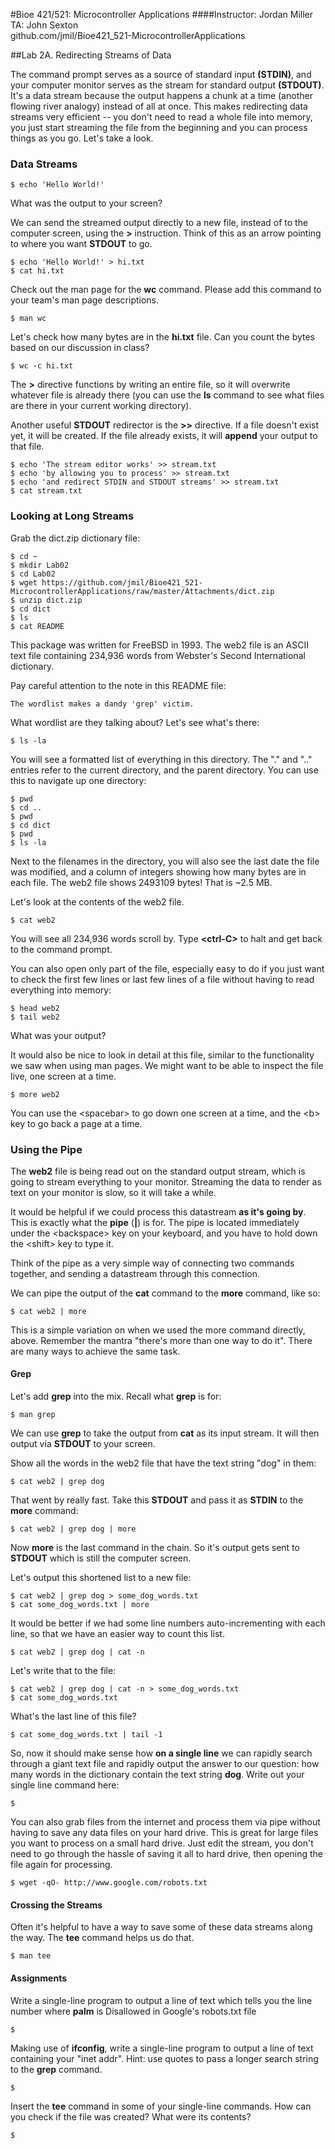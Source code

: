 #Bioe 421/521: Microcontroller Applications
####Instructor: Jordan Miller<br>TA: John Sexton<br>github.com/jmil/Bioe421_521-MicrocontrollerApplications

##Lab 2A. Redirecting Streams of Data

The command prompt serves as a source of standard input **(STDIN)**, and your computer monitor serves as the stream for standard output **(STDOUT)**. It's a data stream because the output happens a chunk at a time (another flowing river analogy) instead of all at once. This makes redirecting data streams very efficient -- you don't need to read a whole file into memory, you just start streaming the file from the beginning and you can process things as you go. Let's take a look.

### Data Streams

	$ echo 'Hello World!'
	
What was the output to your screen?


We can send the streamed output directly to a new file, instead of to the computer screen, using the **>** instruction. Think of this as an arrow pointing to where you want **STDOUT** to go.

	$ echo 'Hello World!' > hi.txt
	$ cat hi.txt

Check out the man page for the **wc** command. Please add this command to your team's man page descriptions.

	$ man wc

Let's check how many bytes are in the **hi.txt** file. Can you count the bytes based on our discussion in class?

	$ wc -c hi.txt

The **>** directive functions by writing an entire file, so it will overwrite whatever file is already there (you can use the **ls** command to see what files are there in your current working directory).

Another useful **STDOUT** redirector is the **>>** directive. If a file doesn't exist yet, it will be created. If the file already exists, it will **append** your output to that file.

	$ echo 'The stream editor works' >> stream.txt
	$ echo 'by allowing you to process' >> stream.txt
	$ echo 'and redirect STDIN and STDOUT streams' >> stream.txt
	$ cat stream.txt


### Looking at Long Streams


Grab the dict.zip dictionary file:

	$ cd ~
	$ mkdir Lab02
	$ cd Lab02
	$ wget https://github.com/jmil/Bioe421_521-MicrocontrollerApplications/raw/master/Attachments/dict.zip
	$ unzip dict.zip
	$ cd dict
	$ ls
	$ cat README
	
This package was written for FreeBSD in 1993. The web2 file is an ASCII text file containing 234,936 words from Webster's Second International dictionary.

Pay careful attention to the note in this README file:
	
	The wordlist makes a dandy 'grep' victim.
	
What wordlist are they talking about? Let's see what's there:

	$ ls -la

You will see a formatted list of everything in this directory. The "." and ".." entries refer to the current directory, and the parent directory. You can use this to navigate up one directory:
	
	$ pwd
	$ cd ..
	$ pwd
	$ cd dict
	$ pwd	
	$ ls -la

Next to the filenames in the directory, you will also see the last date the file was modified, and a column of integers showing how many bytes are in each file. The web2 file shows 2493109 bytes! That is ~2.5 MB.

Let's look at the contents of the web2 file.
	
	$ cat web2
	
You will see all 234,936 words scroll by. Type **\<ctrl-C>** to halt and get back to the command prompt.

You can also open only part of the file, especially easy to do if you just want to check the first few lines or last few lines of a file without having to read everything into memory:

	$ head web2
	$ tail web2

What was your output?

It would also be nice to look in detail at this file, similar to the functionality we saw when using man pages. We might want to be able to inspect the file live, one screen at a time.

	$ more web2
	
You can use the \<spacebar> to go down one screen at a time, and the \<b> key to go back a page at a time.


### Using the Pipe

The **web2** file is being read out on the standard output stream, which is going to stream everything to your monitor. Streaming the data to render as text on your monitor is slow, so it will take a while.

It would be helpful if we could process this datastream **as it's going by**. This is exactly what the **pipe** (**|**) is for. The pipe is located immediately under the \<backspace> key on your keyboard, and you have to hold down the \<shift> key to type it.

Think of the pipe as a very simple way of connecting two commands together, and sending a datastream through this connection.

We can pipe the output of the **cat** command to the **more** command, like so:

	$ cat web2 | more
	
This is a simple variation on when we used the more command directly, above. Remember the mantra "there's more than one way to do it". There are many ways to achieve the same task.

#### Grep
Let's add **grep** into the mix. Recall what **grep** is for:

	$ man grep
	
We can use **grep** to take the output from **cat** as its input stream. It will then output via **STDOUT** to your screen.

Show all the words in the web2 file that have the text string "dog" in them:

	$ cat web2 | grep dog
	
That went by really fast. Take this **STDOUT** and pass it as **STDIN** to the **more** command:

	$ cat web2 | grep dog | more
	
Now **more** is the last command in the chain. So it's output gets sent to **STDOUT** which is still the computer screen.

Let's output this shortened list to a new file:

	$ cat web2 | grep dog > some_dog_words.txt
	$ cat some_dog_words.txt | more
	
It would be better if we had some line numbers auto-incrementing with each line, so that we have an easier way to count this list.

	$ cat web2 | grep dog | cat -n

Let's write that to the file:

	$ cat web2 | grep dog | cat -n > some_dog_words.txt
	$ cat some_dog_words.txt

What's the last line of this file?

	$ cat some_dog_words.txt | tail -1
	
So, now it should make sense how **on a single line** we can rapidly search through a giant text file and rapidly output the answer to our question: how many words in the dictionary contain the text string **dog**. Write out your single line command here:

	$ 


You can also grab files from the internet and process them via pipe without having to save any data files on your hard drive. This is great for large files you want to process on a small hard drive. Just edit the stream, you don't need to go through the hassle of saving it all to hard drive, then opening the file again for processing.


	$ wget -qO- http://www.google.com/robots.txt


#### Crossing the Streams

Often it's helpful to have a way to save some of these data streams along the way. The **tee** command helps us do that.

	$ man tee

	
 
#### Assignments

Write a single-line program to output a line of text which tells you the line number where **palm** is Disallowed in Google's robots.txt file

	$
	

Making use of **ifconfig**, write a single-line program to output a line of text containing your "inet addr". Hint: use quotes to pass a longer search string to the **grep** command.
	
	$


Insert the **tee** command in some of your single-line commands. How can you check if the file was created? What were its contents?

	$
